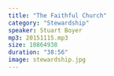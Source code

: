 ```yaml
---
title: "The Faithful Church"
category: "Stewardship"
speaker: Stuart Boyer
mp3: 20151115.mp3
size: 10864938
duration: "38:56"
image: stewardship.jpg
---
```


